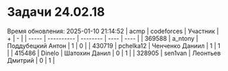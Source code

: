 # Задачи 24.02.18
Время обновления: 2025-01-10 21:14:52
| acmp  | codeforces | Участник | +    | -    |
| ----- | ---------- | -------- | ---- | ---- |
| 369588 | a_ntony | Поддубецкий Антон | 1 | 0 |
| 430719 | pchelka12 | Ченченко Даниил | 1 | 1 |
| 415486 | Dinelo | Шатохин Данил | 0 | 1 |
| 328905 | sen1van | Леонтьев Дмитрий | 0 | 1 |

